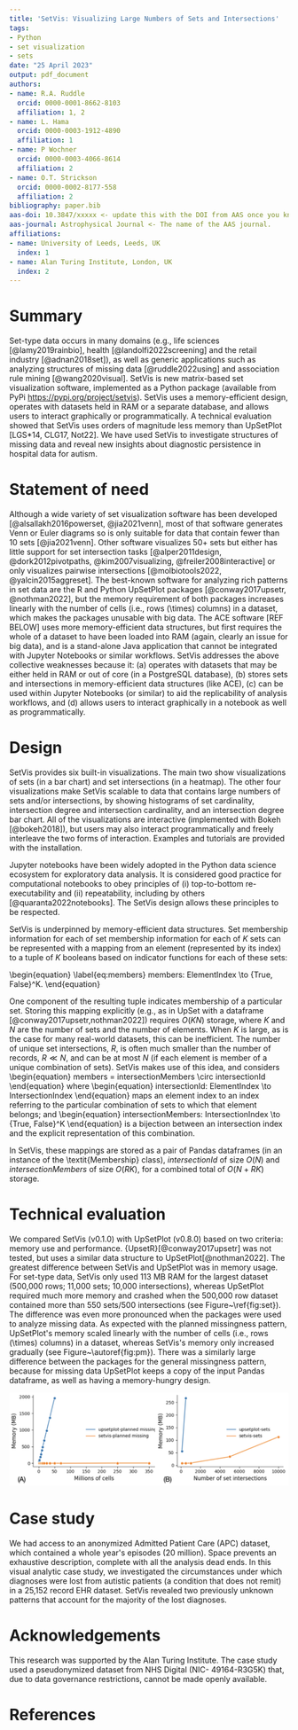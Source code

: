```yaml
---
title: 'SetVis: Visualizing Large Numbers of Sets and Intersections'
tags:
- Python
- set visualization
- sets
date: "25 April 2023"
output: pdf_document
authors:
- name: R.A. Ruddle
  orcid: 0000-0001-8662-8103
  affiliation: 1, 2
- name: L. Hama
  orcid: 0000-0003-1912-4890
  affiliation: 1
- name: P Wochner
  orcid: 0000-0003-4066-8614
  affiliation: 2
- name: O.T. Strickson
  orcid: 0000-0002-8177-558
  affiliation: 2
bibliography: paper.bib
aas-doi: 10.3847/xxxxx <- update this with the DOI from AAS once you know it.
aas-journal: Astrophysical Journal <- The name of the AAS journal.
affiliations:
- name: University of Leeds, Leeds, UK
  index: 1
- name: Alan Turing Institute, London, UK
  index: 2
---
```


# Summary

Set-type data occurs in many domains (e.g., life sciences [@lamy2019rainbio], health [@landolfi2022screening] and the retail industry [@adnan2018set]), as well as generic applications such as analyzing structures of missing data [@ruddle2022using] and association rule mining [@wang2020visual]. SetVis is new matrix-based set visualization software, implemented as a Python package (available from PyPi https://pypi.org/project/setvis). SetVis uses a memory-efficient design, operates with datasets held in RAM or a separate database, and allows users to interact graphically or programmatically. A technical evaluation showed that SetVis uses orders of magnitude less memory than UpSetPlot [LGS*14, CLG17, Not22]. We have used SetVis to investigate structures of missing data and reveal new insights about diagnostic persistence in hospital data for autism.

# Statement of need
Although a wide variety of set visualization software has been developed [@alsallakh2016powerset, @jia2021venn], most of that software generates Venn or Euler
diagrams so is only suitable for data that contain fewer than 10 sets [@jia2021venn]. Other software visualizes 50+ sets but either has little support for set intersection tasks [@alper2011design, @dork2012pivotpaths, @kim2007visualizing, @freiler2008interactive] or only visualizes pairwise intersections [@molbiotools2022, @yalcin2015aggreset]. The best-known software for analyzing rich patterns in set data are the R and Python UpSetPlot packages [@conway2017upsetr, @nothman2022], but the memory requirement of both packages increases linearly with the number of cells (i.e., rows (\times) columns) in a dataset, which makes the packages unusable with big data. The ACE software [REF BELOW] uses more memory-efficient data structures, but first requires the whole of a dataset to have been loaded into RAM (again, clearly an issue for big data), and is a stand-alone Java application that cannot be integrated with Jupyter Notebooks or similar workflows. SetVis addresses the above collective weaknesses because it: (a) operates with datasets that may be either held in RAM or out of core (in a PostgreSQL database), (b) stores sets and intersections in memory-efficient data structures (like ACE), (c) can be used within Jupyter Notebooks (or similar) to aid the replicability of analysis workflows, and (d) allows users to interact graphically in a notebook as well as programmatically.

# Design
SetVis provides six built-in visualizations. The main two show visualizations of sets (in a bar chart) and set intersections (in a heatmap). The other four visualizations make SetVis scalable to data that contains large numbers of sets and/or intersections, by showing histograms of set cardinality, intersection degree and intersection cardinality, and an intersection degree bar chart. All of the visualizations are interactive (implemented with Bokeh [@bokeh2018]), but users may also interact programmatically and freely interleave the two forms of interaction. Examples and tutorials are provided with the installation.

Jupyter notebooks have been widely adopted in the Python data science ecosystem for exploratory data analysis. It is considered good practice for computational notebooks to obey principles of (i) top-to-bottom re-executability and (ii) repeatability, including by others [@quaranta2022notebooks]. The SetVis design allows these principles to be respected.
 
SetVis is underpinned by memory-efficient data structures. Set membership information for each of set membership information for each of $K$ sets can be represented with a mapping from an element (represented by its index) to a tuple of $K$ booleans based on indicator functions for each of these sets:

\begin{equation} \label{eq:members}
members: ElementIndex \to \{True, False\}^K.
\end{equation}

One component of the resulting tuple indicates membership of a particular set. Storing this mapping explicitly (e.g., as in UpSet with a dataframe [@conway2017upsetr,nothman2022]) requires $O(KN)$ storage, where $K$ and $N$ are the number of sets and the number of elements. When $K$ is large, as is the case for many real-world datasets, this can be inefficient.
The number of unique set intersections, $R$, is often much smaller than the number of records, $R \ll N$, and can be at most $N$ (if each element is member of a unique combination of sets). SetVis makes use of this idea, and considers
\begin{equation}
members = intersectionMembers \circ intersectionId
\end{equation}
where
\begin{equation}
intersectionId: ElementIndex \to IntersectionIndex
\end{equation}
maps an element index to an index referring to the particular combination of sets to which that element belongs; and
\begin{equation}
intersectionMembers: IntersectionIndex \to \{True, False\}^K
\end{equation}
is a bijection between an intersection index and the explicit representation of this combination.

In SetVis, these mappings are stored as a pair of Pandas dataframes (in an instance of the \textit{Membership} class), $intersectionId$ of size $O(N)$ and $intersectionMembers$ of size $O(RK)$, for a combined total of $O(N + RK)$ storage.

# Technical evaluation
We compared SetVis (v0.1.0) with UpSetPlot (v0.8.0) based on two criteria: memory use and performance.
{UpsetR}[@conway2017upsetr] was not tested, but uses a similar data structure to UpSetPlot[@nothman2022]. The greatest difference between SetVis and UpSetPlot was in memory usage. For set-type data, SetVis only used 113 MB RAM for the largest dataset (500,000 rows; 11,000 sets; 10,000 intersections), whereas UpSetPlot required much more memory and crashed when the 500,000 row dataset contained more than 550 sets/500 intersections (see Figure~\ref{fig:set}). The difference was even more pronounced when the packages were used to analyze missing data. As expected with the planned missingness pattern, UpSetPlot's memory scaled linearly with the number of cells (i.e., rows \(\times\) columns) in a dataset, whereas SetVis's memory only increased gradually (see Figure~\autoref{fig:pm}). There was a similarly large difference between the packages for the general missingness pattern, because for missing data UpSetPlot keeps a copy of the input Pandas dataframe, as well as having a memory-hungry design.

![(A) Memory used by UpSetPlot and SetVis for set-type data with 500,000 rows, 2 columns and a range of set intersections. There were always 10\% more sets than intersections. (B) Memory used by UpSetPlot and SetVis for the planned missingness pattern. The number of cells equals the number of rows \(\times\) columns in a dataset.\label{fig:both}](comb.png)


# Case study

We had access to an anonymized Admitted Patient Care (APC) dataset, which contained a whole year's episodes (20 million). Space prevents an exhaustive description, complete with all the analysis dead ends. In this visual analytic case study, we investigated the circumstances under which diagnoses were lost from autistic patients (a condition that does not remit) in a 25,152 record EHR dataset. SetVis revealed two previously unknown patterns that account for the majority of the lost diagnoses. 

# Acknowledgements

This research was supported by the Alan Turing Institute. The
case study used a pseudonymized dataset from NHS Digital (NIC-
49164-R3G5K) that, due to data governance restrictions, cannot be
made openly available.

# References
